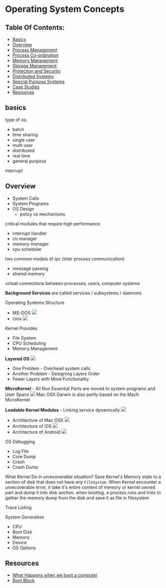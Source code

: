 # Operating System Concepts

## Table Of Contents:

- [Basics](#basics)
- [Overview](#overview)
- [Process Management](#process-management)
- [Process Co-ordination](#process-co-ordination)
- [Memory Management](#memory-management)
- [Storage Management](#storage-management)
- [Protection and Security](#protection-and-security)
- [Distributed Systems](#distributed-systems)
- [Special Purpose Systems](#special-purpose-systems)
- [Case Studies](#case-studies)
- [Resources](#resources)


## basics

type of os:
- batch
- time sharing
- single user
- multi user
- distributed
- real time
- general purpose

interrupt

## Overview

- System Calls
- System Programs
- OS Design
  - policy vs mechanisms

critical modules that require high performance
- interrupt handler
- i/o manager
- memory manager
- cpu scheduler

two common models of ipc (inter process communication)
- message passing
- shared memory

virtual connections between processes, users, computer systems

**Background Services** are called services / subsystems / daemons 

Operating Systems Structure
- MS-DOS
![](./assets/MS-DOS%20Layer.png)
- Unix
![](./assets/Unix%20Layers.png)

Kernel Provides
- File System
- CPU Scheduling
- Memory Management

**Layered OS**
![](./assets/Layered%20OS.png)
- One Problem - Overhead system calls
- Another Problem - Designing Layers Order
- Fewer Layers with More Functionality

**MicroKernel** - All Non Essential Parts are moved to system programs and User Space
![](./assets/MicroKernel%20Typical%20Architecture.png)
Mac OSX Darwin is also partly based on the Mach MicroKernel

**Loadable Kernel Modules** - Linking service dynamically
![](./assets/Solaris%20Loadable%20Modules.png)

- Architecture of Mac OSX
![](./assets/Mac%20OSX%20Structure.png)
- Architecture of iOS
![](./assets/Architecture%20of%20iOS.png)
- Architecture of Android
![](./assets/Android%20OS%20Architecture.png)

OS Debugging

- Log File
- Core Dump
- Crash
- Crash Dump

What Kernel Do in unrecoverable situation?
Save Kernel's Memory state to a section of disk that does not have any `FileSystem`.  When Kernel encounter a unrecoverable error, it take it's entire content of memory or kernel owned part and dump it into disk section. when booting, a process runs and tries to gather the memory dump from the disk and save it as file in filesystem

Trace Listing

System Generation 

- CPU
- Boot Disk
- Memory
- Device
- OS Options

## Resources

- [What Happens when we boot a computer](https://www.geeksforgeeks.org/what-happens-when-we-turn-on-computer/)
- [Boot Block](https://www.geeksforgeeks.org/operating-system-boot-block/)


